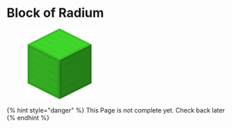 # Block of Radium

<figure><img src="https://github.com/ItsMePok/PFE/blob/wikiAssets/OreBlocks/radium%20block.png?raw=true" alt=""><figcaption></figcaption></figure>

{% hint style="danger" %}
This Page is not complete yet. Check back later
{% endhint %}

